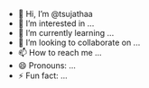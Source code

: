 - 👋 Hi, I’m @tsujathaa
- 👀 I’m interested in ...
- 🌱 I’m currently learning ...
- 💞️ I’m looking to collaborate on ...
- 📫 How to reach me ...
- 😄 Pronouns: ...
- ⚡ Fun fact: ...

<!---
tsujathaa/tsujathaa is a ✨ special ✨ repository because its `README.md` (this file) appears on your GitHub profile.
You can click the Preview link to take a look at your changes.
--->
